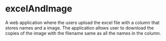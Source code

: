 # excelAndImage
A web application where the users upload the excel file with a column that stores names and a image. The application allows user to download the copies of the image with the filename same as all the names in the column.

